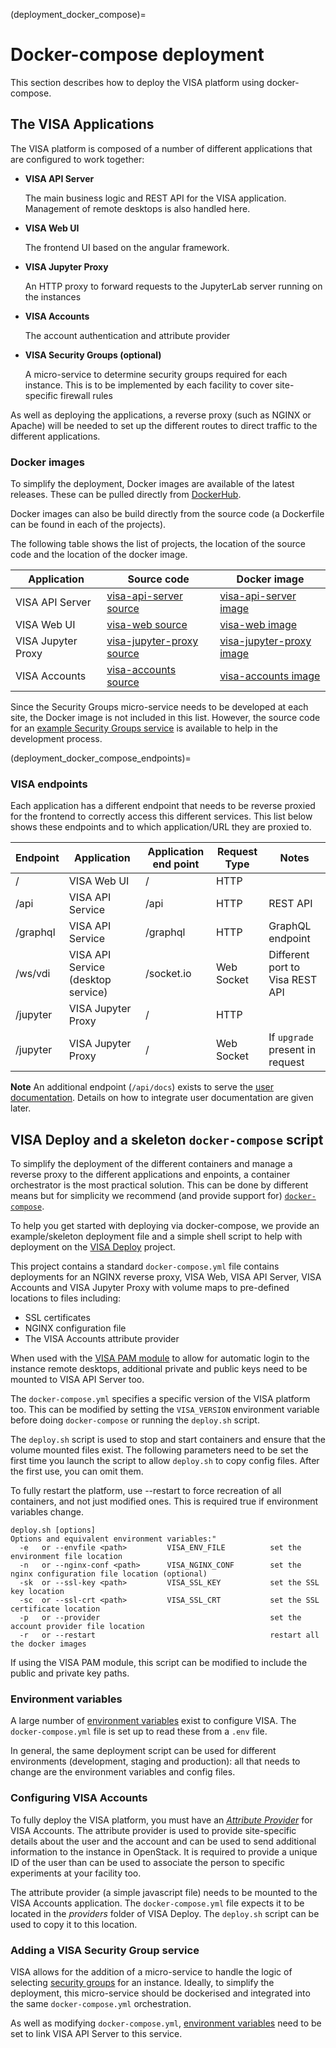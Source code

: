 (deployment_docker_compose)=
# Docker-compose deployment

This section describes how to deploy the VISA platform using docker-compose.

## The VISA Applications

The VISA platform is composed of a number of different applications that are configured to work together:

- **VISA API Server**

  The main business logic and REST API for the VISA application. Management of remote desktops is also handled here.

- **VISA Web UI**

  The frontend UI based on the angular framework.

- **VISA Jupyter Proxy**

  An HTTP proxy to forward requests to the JupyterLab server running on the instances

- **VISA Accounts**

  The account authentication and attribute provider

- **VISA Security Groups (optional)**

  A micro-service to determine security groups required for each instance. This is to be implemented by each facility to cover site-specific firewall rules

As well as deploying the applications, a reverse proxy (such as NGINX or Apache) will be needed to set up the different routes to direct traffic to the different applications.

### Docker images

To simplify the deployment, Docker images are available of the latest releases. These can be pulled directly from [DockerHub](https://hub.docker.com/u/illgrenoble). 

Docker images can also be build directly from the source code (a Dockerfile can be found in each of the projects).

The following table shows the list of projects, the location of the source code and the location of the docker image.

|Application | Source code | Docker image |
|---|---|---|
| VISA API Server | [visa-api-server source](https://github.com/ILLGrenoble/visa-api-server) | [visa-api-server image](https://hub.docker.com/r/illgrenoble/visa-api-server) |
| VISA Web UI | [visa-web source](https://github.com/ILLGrenoble/visa-web) | [visa-web image](https://hub.docker.com/r/illgrenoble/visa-web) |
| VISA Jupyter Proxy | [visa-jupyter-proxy source](https://github.com/ILLGrenoble/visa-jupyter-proxy) | [visa-jupyter-proxy image](https://hub.docker.com/r/illgrenoble/visa-jupyter-proxy) |
| VISA Accounts | [visa-accounts source](https://github.com/ILLGrenoble/visa-accounts) | [visa-accounts image](https://hub.docker.com/r/illgrenoble/visa-accounts) |

Since the Security Groups micro-service needs to be developed at each site, the Docker image is not included in this list. However, the source code for an [example Security Groups service](https://github.com/ILLGrenoble/visa-security-groups-example) is available to help in the development process.

(deployment_docker_compose_endpoints)=
### VISA endpoints

Each application has a different endpoint that needs to be reverse proxied for the frontend to correctly access this different services. This list below shows these endpoints and to which application/URL they are proxied to.

| Endpoint  | Application | Application end point | Request Type | Notes |
|---|---|---|---|---|
| / | VISA Web UI | / | HTTP |
| /api | VISA API Service | /api | HTTP | REST API
| /graphql | VISA API Service | /graphql | HTTP | GraphQL endpoint
| /ws/vdi | VISA API Service (desktop service) | /socket.io | Web Socket | Different port to Visa REST API
| /jupyter | VISA Jupyter Proxy | / | HTTP |
| /jupyter | VISA Jupyter Proxy | / | Web Socket | If ```upgrade``` present in request


**Note** An additional endpoint (```/api/docs```) exists to serve the [user documentation](deploying_user_documentation). Details on how to integrate user documentation are given later.

## VISA Deploy and a skeleton ```docker-compose``` script

To simplify the deployment of the different containers and manage a reverse proxy to the different applications and enpoints, a container orchestrator is the most practical solution. This can be done by different means but for simplicity we recommend (and provide support for) [```docker-compose```](https://docs.docker.com/compose/).

To help you get started with deploying via docker-compose, we provide an example/skeleton deployment file and a simple shell script to help with deployment on the [VISA Deploy](https://github.com/ILLGrenoble/visa-deploy-scripts) project.

This project contains a standard ```docker-compose.yml``` file contains deployments for an NGINX reverse proxy, VISA Web, VISA API Server, VISA Accounts and VISA Jupyter Proxy with volume maps to pre-defined locations to files including:
 - SSL certificates
 - NGINX configuration file
 - The VISA Accounts attribute provider

When used with the [VISA PAM module](image_visa_pam) to allow for automatic login to the instance remote desktops, additional private and public keys need to be mounted to VISA API Server too.

The ```docker-compose.yml``` specifies a specific version of the VISA platform too. This can be modified by setting the ```VISA_VERSION``` environment variable before doing ```docker-compose``` or running the `deploy.sh` script.

The ```deploy.sh``` script is used to stop and start containers and ensure that the volume mounted files exist. The following parameters need to be set the first time you launch the script to allow `deploy.sh` to copy config files. After the first use, you can omit them. 

To fully restart the platform, use --restart to force recreation of all containers, and not just modified ones. This is required true if environment variables change.

```
deploy.sh [options]
Options and equivalent environment variables:"
  -e   or --envfile <path>         VISA_ENV_FILE          set the environment file location
  -n   or --nginx-conf <path>      VISA_NGINX_CONF        set the nginx configuration file location (optional)
  -sk  or --ssl-key <path>         VISA_SSL_KEY           set the SSL key location
  -sc  or --ssl-crt <path>         VISA_SSL_CRT           set the SSL certificate location
  -p   or --provider                                      set the account provider file location
  -r   or --restart                                       restart all the docker images
```

If using the VISA PAM module, this script can be modified to include the public and private key paths.

### Environment variables

A large number of [environment variables](deployment_environment_variables) exist to configure VISA. The `docker-compose.yml` file is set up to read these from a `.env` file. 

In general, the same deployment script can be used for different environments (development, staging and production): all that needs to change are the environment variables and config files.

### Configuring VISA Accounts

To fully deploy the VISA platform, you must have an [*Attribute Provider*](development_accounts_attribute_provider) for VISA Accounts. The attribute provider is used to provide site-specific details about the user and the account and can be used to send additional information to the instance in OpenStack. It is required to provide a unique ID of the user than can be used to associate the person to specific experiments at your facility too.

The attribute provider (a simple javascript file) needs to be mounted to the VISA Accounts application. The `docker-compose.yml` file expects it to be located in the *providers* folder of VISA Deploy. The `deploy.sh` script can be used to copy it to this location.

### Adding a VISA Security Group service

VISA allows for the addition of a micro-service to handle the logic of selecting [security groups](development_security_groups) for an instance. Ideally, to simplify the deployment, this micro-service should be dockerised and integrated into the same `docker-compose.yml` orchestration.

As well as modifying `docker-compose.yml`, [environment variables](deployment_environment_variables_web_services) need to be set to link VISA API Server to this service.


